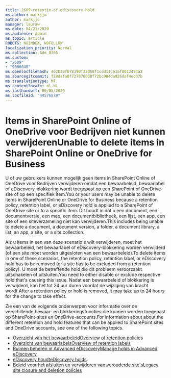 ```yaml
---
title: 2609-retentie-of-ediscovery-hold
ms.author: markjjo
author: markjjo
manager: lauraw
ms.date: 04/21/2020
ms.audience: Admin
ms.topic: article
ROBOTS: NOINDEX, NOFOLLOW
localization_priority: Normal
ms.collection: Adm_O365
ms.custom:
- "2609"
- "9000048"
ms.openlocfilehash: 4d2b36fb78390f32d68f1cdd11ca1af8013424a2
ms.sourcegitcommit: f28dafa0f727870038f72bc904da926daf4ec07b
ms.translationtype: MT
ms.contentlocale: nl-NL
ms.lasthandoff: 06/05/2020
ms.locfileid: "44576879"
---
```

# <a name="unable-to-delete-items-in-sharepoint-online-or-onedrive-for-business"></a><span data-ttu-id="051bc-102">Items in SharePoint Online of OneDrive voor Bedrijven niet kunnen verwijderen</span><span class="sxs-lookup"><span data-stu-id="051bc-102">Unable to delete items in SharePoint Online or OneDrive for Business</span></span>

<span data-ttu-id="051bc-103">U of uw gebruikers kunnen mogelijk geen items in SharePoint Online of OneDrive voor Bedrijven verwijderen omdat een bewaarbeleid, bewaarlabel of eDiscovery-blokkering wordt toegepast op een SharePoint of OneDrive-site of op een specifiek item.</span><span class="sxs-lookup"><span data-stu-id="051bc-103">You or your users may be unable to delete items in SharePoint Online or OneDrive for Business because a retention policy, retention label, or eDiscovery hold is applied to a SharePoint of OneDrive site or to a specific item.</span></span> <span data-ttu-id="051bc-104">Dit houdt in dat u een document, een documentversie, een map, een documentbibliotheek, een lijst, een app, een site of een siteverzameling niet kan verwijderen.</span><span class="sxs-lookup"><span data-stu-id="051bc-104">This includes being unable to delete a document, a document version, a folder, a document library, a list, an app, a site, or a site collection.</span></span> 

<span data-ttu-id="051bc-105">Als u items in een van deze scenario's wilt verwijderen, moet het bewaarbeleid, het bewaarlabel of eDiscovery-blokkering worden verwijderd (of een site moet worden uitgesloten van een bewaarbeleid).</span><span class="sxs-lookup"><span data-stu-id="051bc-105">To delete items in one of these scenarios, the retention policy, retention label, or eDiscovery hold has to be removed (or a site has to be excluded from a retention policy).</span></span> <span data-ttu-id="051bc-106">U moet de betreffende hold die dit probleem veroorzaakt uitschakelen of uitsluiten.</span><span class="sxs-lookup"><span data-stu-id="051bc-106">You need to either disable or exclude respective hold that's causing this issue.</span></span> <span data-ttu-id="051bc-107">Nadat een bewaarbeleid of blokkering is verwijderd, kan het tot 24 uur duren voordat de wijziging van kracht wordt.</span><span class="sxs-lookup"><span data-stu-id="051bc-107">After a retention policy or hold is removed, it may take up to 24 hours for the change to take effect.</span></span> 

<span data-ttu-id="051bc-108">Zie een van de volgende onderwerpen voor informatie over de verschillende bewaar- en blokkeringsfuncties die kunnen worden toegepast op SharePoint-sites en OneDrive-accounts.</span><span class="sxs-lookup"><span data-stu-id="051bc-108">For information about about the different retention and hold features that can be applied to SharePoint sites and OneDrive accounts, see one of the following topics.</span></span>

- [<span data-ttu-id="051bc-109">Overzicht van het bewaarbeleid</span><span class="sxs-lookup"><span data-stu-id="051bc-109">Overview of retention policies</span></span>](https://docs.microsoft.com/microsoft-365/compliance/retention-policies)
- [<span data-ttu-id="051bc-110">Overzicht van bewaarlabels</span><span class="sxs-lookup"><span data-stu-id="051bc-110">Overview of retention labels</span></span>](https://docs.microsoft.com/microsoft-365/compliance/labels)
- [<span data-ttu-id="051bc-111">Ruimen beheren in Advanced eDiscovery</span><span class="sxs-lookup"><span data-stu-id="051bc-111">Manage holds in Advanced eDiscovery</span></span>](https://docs.microsoft.com/microsoft-365/compliance/managing-holds)
- [<span data-ttu-id="051bc-112">eDiscovery houdt</span><span class="sxs-lookup"><span data-stu-id="051bc-112">eDiscovery holds</span></span>](https://docs.microsoft.com/microsoft-365/compliance/ediscovery-cases#step-4-place-content-locations-on-hold)
- [<span data-ttu-id="051bc-113">Beleid voor het afsluiten en verwijderen van verouderde site's</span><span class="sxs-lookup"><span data-stu-id="051bc-113">Legacy site closure and deletion policies</span></span>](https://support.office.com/article/Use-policies-for-site-closure-and-deletion-A8280D82-27FD-48C5-9ADF-8A5431208BA5)